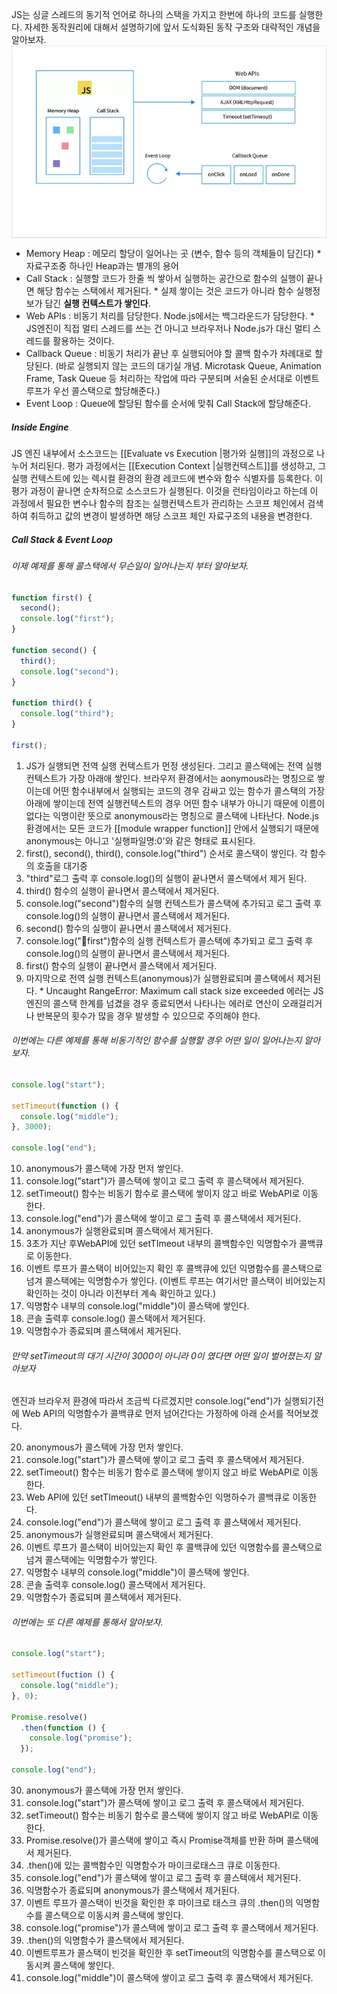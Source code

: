 JS는 싱글 스레드의 동기적 언어로 하나의 스택을 가지고 한번에 하나의 코드를 실행한다. 자세한 동작원리에 대해서 설명하기에 앞서 도식화된 동작 구조와 대략적인 개념을 알아보자.
<img style="display: block;-webkit-user-select: none;margin: auto;background-color: hsl(0, 0%, 90%);transition: background-color 300ms;" src="https://raw.githubusercontent.com/sladhe01/lab/refs/heads/main/images/1_eFvdHDgxCM6C20Zt80I7Jg.webp">
- Memory Heap : 메모리 할당이 일어나는 곳 (변수, 함수 등의 객체들이 담긴다)
  \* 자료구조중 하나인 Heap과는 별개의 용어
- Call Stack : 실행할 코드가 한줄 씩 쌓아서 실행하는 공간으로 함수의 실행이 끝나면 해당 함수는 스택에서 제거된다.
  \* 실제 쌓이는 것은 코드가 아니라 함수 실행정보가 담긴 **실행 컨텍스트가 쌓인다**.
- Web APIs : 비동기 처리를 담당한다. Node.js에서는 백그라운드가 담당한다.
  \* JS엔진이 직접 멀티 스레드를 쓰는 건 아니고 브라우저나 Node.js가 대신 멀티 스레드를 활용하는 것이다.
- Callback Queue : 비동기 처리가 끝난 후 실행되어야 할 콜백 함수가 차례대로 할당된다. (바로 실행되지 않는 코드의 대기실 개념. Microtask Queue, Animation Frame, Task Queue 등 처리하는 작업에 따라 구분되며 서술된 순서대로 이벤트루프가 우선 콜스택으로 할당해준다.)
- Event Loop : Queue에 할당된 함수를 순서에 맞춰 Call Stack에 할당해준다.
##### Inside Engine
JS 엔진 내부에서 소스코드는 [[Evaluate vs Execution |평가와 실행]]의 과정으로 나누어 처리된다.
평가 과정에서는 [[Execution Context |실행컨텍스트]]를 생성하고, 그 실행 컨텍스트에 있는 렉시컬 환경의 환경 레코드에 변수와 함수 식별자를 등록한다. 이 평가 과정이 끝나면 순차적으로 소스코드가 실행된다. 이것을 런타임이라고 하는데 이 과정에서 필요한 변수나 함수의 참조는 실행컨텍스트가 관리하는 스코프 체인에서 검색하여 취득하고 값의 변경이 발생하면 해당 스코프 체인 자료구조의 내용을 변경한다. 

##### Call Stack & Event Loop
###### 이제 예제를 통해 콜스택에서 무슨일이 일어나는지 부터 알아보자.

```js
function first() {
  second();
  console.log("first");
}

function second() {
  third();
  console.log("second");
}

function third() {
  console.log("third");
}

first();
```

1. JS가 실행되면 전역 실행 컨텍스트가 먼정 생성된다. 그리고 콜스택에는 전역 실행컨텍스트가 가장 아래애 쌓인다.
   브라우저 환경에서는 aonymous라는 명칭으로 쌓이는데 어떤 함수내부에서 실행되는 코드의 경우 감싸고 있는 함수가 콜스택의 가장 아래에 쌓이는데 전역 실행컨텍스트의 경우 어떤 함수 내부가 아니기 때문에 이름이 없다는 익명이란 뜻으로 anonymous라는 명칭으로 콜스택에 나타난다. Node.js환경에서는 모든 코드가 [[module wrapper function]] 안에서 실행되기 때문에 anonymous는 아니고 '실행파일명:0'와 같은 형태로 표시된다.
2. first(), second(), third(), console.log("third") 순서로 콜스택이 쌓인다. 각 함수의 호출을 대기중
3. "third"로그 출력 후 console.log()의 실행이 끝나면서 콜스택에서 제거 된다.
4. third() 함수의 실행이 끝나면서 콜스택에서 제거된다.
5. console.log("second")함수의 실행 컨텍스트가 콜스택에 추가되고 로그 출력 후 console.log()의 실행이 끝나면서 콜스택에서 제거된다.
6. second() 함수의 실행이 끝나면서 콜스택에서 제거된다.
7. console.log("first")함수의 실행 컨텍스트가 콜스택에 추가되고 로그 출력 후 console.log()의 실행이 끝나면서 콜스택에서 제거된다.
8. first() 함수의 실행이 끝나면서 콜스택에서 제거된다.
9. 마지막으로 전역 실행 컨텍스트(anonymous)가 실행완료되며 콜스택에서 제거된다.
\* Uncaught RangeError: Maximum call stack size exceeded 에러는 JS엔진의 콜스택 한계를 넘겼을 경우 종료되면서 나타나는 에러로 연산이 오래걸리거나 반복문의 횟수가 많을 경우 발생할 수 있으므로 주의해야 한다.
###### 이번에는 다른 예제를 통해 비동기적인 함수를 실행할 경우 어떤 일이 일어나는지 알아보자.

```js
console.log("start");

setTimeout(function () {
  console.log("middle");
}, 3000);

console.log("end");
```

10. anonymous가 콜스택에 가장 먼저 쌓인다.
11. console.log("start")가 콜스택에 쌓이고 로그 출력 후 콜스택에서 제거된다.
12. setTimeout() 함수는 비동기 함수로 콜스택에 쌓이지 않고 바로 WebAPI로 이동한다.
13. console.log("end")가 콜스택에 쌓이고 로그 출력 후 콜스택에서 제거된다.
14. anonymous가 실행완료되며 콜스택에서 제거된다.
15. 3초가 지난 후WebAPI에 있던 setTImeout 내부의 콜백함수인 익명함수가 콜백큐로 이동한다.
16. 이벤트 루프가 콜스택이 비어있는지 확인 후 콜백큐에 있던 익명함수를 콜스택으로 넘겨 콜스택에는 익명함수가 쌓인다. (이벤트 루프는 여기서만 콜스택이 비어있는지 확인하는 것이 아니라 이전부터 계속 확인하고 있다.)
17. 익명함수 내부의 console.log("middle")이 콜스택에 쌓인다.
18. 콘솔 출력후 console.log() 콜스택에서 제거된다.
19. 익명함수가 종료되며 콜스택에서 제거된다.

###### 만약 setTimeout의 대기 시간이  3000이 아니라 0이 였다면 어떤 일이 벌어졌는지 알아보자

엔진과 브라우저 환경에 따라서 조금씩 다르겠지만 console.log("end")가 실행되기전에 Web API의 익명함수가 콜백큐로 먼저 넘어간다는 가정하에 아래 순서를 적어보겠다.

20. anonymous가 콜스택에 가장 먼저 쌓인다.
21. console.log("start")가 콜스택에 쌓이고 로그 출력 후 콜스택에서 제거된다.
22. setTimeout() 함수는 비동기 함수로 콜스택에 쌓이지 않고 바로 WebAPI로 이동한다.
23. Web API에 있던 setTImeout() 내부의 콜백함수인 익명하수가 콜백큐로 이동한다.
24. console.log("end")가 콜스택에 쌓이고 로그 출력 후 콜스택에서 제거된다.
25. anonymous가 실행완료되며 콜스택에서 제거된다.
26. 이벤트 루프가 콜스택이 비어있는지 확인 후 콜백큐에 있던 익명함수를 콜스택으로 넘겨 콜스택에는 익명함수가 쌓인다.
27. 익명함수 내부의 console.log("middle")이 콜스택에 쌓인다.
28. 콘솔 출력후 console.log() 콜스택에서 제거된다.
29. 익명함수가 종료되며 콜스택에서 제거된다.

###### 이번에는 또 다른 예제를 통해서 알아보자.

```js
console.log("start");

setTimeout(fuction () {
  console.log("middle");
}, 0);

Promise.resolve()
  .then(function () {
    console.log("promise");
  });

console.log("end");
```

30. anonymous가 콜스택에 가장 먼저 쌓인다.
31. console.log("start")가 콜스택에 쌓이고 로그 출력 후 콜스택에서 제거된다.
32. setTimeout() 함수는 비동기 함수로 콜스택에 쌓이지 않고 바로 WebAPI로 이동한다.
33. Promise.resolve()가 콜스택에 쌓이고 즉시 Promise객체를 반환 하며 콜스택에서 제거된다.
34. .then()에 있는 콜백함수인 익명함수가 마이크로태스크 큐로 이동한다.
35. console.log("end")가 콜스택에 쌓이고 로그 출력 후 콜스택에서 제거된다.
36. 익명함수가 종료되며 anonymous가 콜스택에서 제거된다.
37. 이벤트 루프가 콜스택이 빈것을 확인한 후 마이크로 태스크 큐의 .then()의 익명함수를 콜스택으로 이동시켜 콜스택에 쌓인다.
38. console.log("promise")가 콜스택에 쌓이고 로그 출력 후 콜스택에서 제거된다.
39. .then()의 익명함수가 콜스택에서 제거된다.
40. 이벤트루프가 콜스택이 빈것을 확인한 후 setTimeout의 익명함수를 콜스택으로 이동시켜 콜스택에 쌓인다.
41. console.log("middle")이 콜스택에 쌓이고 로그 출력 후 콜스택에서 제거된다.